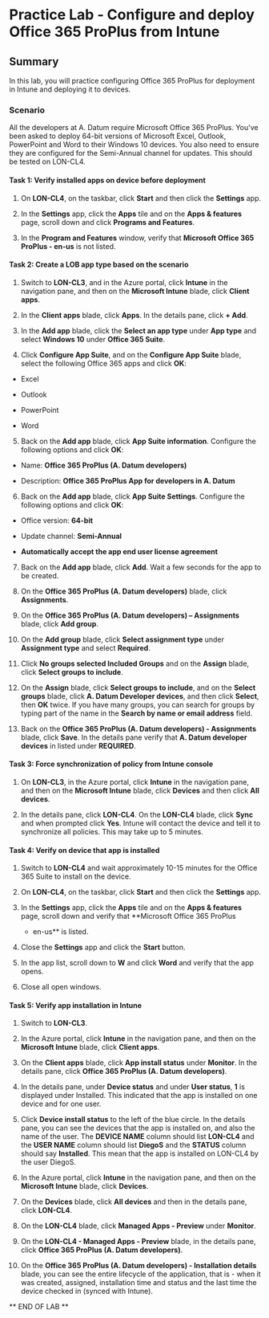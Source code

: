 # Practice Lab - Configure and deploy Office 365 ProPlus from Intune

## Summary

In this lab, you will practice configuring Office 365 ProPlus for deployment in Intune and deploying it to devices.


### Scenario

All the developers at A. Datum require Microsoft Office 365 ProPlus.  You've been asked to deploy  64-bit versions of Microsoft Excel, Outlook, PowerPoint and Word to their Windows 10 devices. You also need to ensure they are configured for the Semi-Annual channel for updates. This should be tested on LON-CL4.

#### Task 1: Verify installed apps on device before deployment

1.  On **LON-CL4**, on the taskbar, click **Start** and then click the
    **Settings** app.

2.  In the **Settings** app, click the **Apps** tile and on the **Apps &
    features** page, scroll down and click **Programs and Features**.

3.  In the **Program and Features** window, verify that **Microsoft Office 365
    ProPlus - en-us** is not listed.

#### Task 2: Create a LOB app type based on the scenario

1.  Switch to **LON-CL3**, and in the Azure portal, click **Intune** in the
    navigation pane, and then on the **Microsoft Intune** blade, click **Client
    apps**.

2.  In the **Client apps** blade, click **Apps**. In the details pane, click **+
    Add**.

3.  In the **Add app** blade, click the **Select an app type** under **App
    type** and select **Windows 10** under **Office 365 Suite**.

4.  Click **Configure App Suite**, and on the **Configure App Suite** blade,
    select the following Office 365 apps and click **OK**:

-   Excel

-   Outlook

-   PowerPoint

-   Word

5.  Back on the **Add app** blade, click **App Suite information**. Configure
    the following options and click **OK**:

-   Name: **Office 365 ProPlus (A. Datum developers)**

-   Description: **Office 365 ProPlus App for developers in A. Datum**

6.  Back on the **Add app** blade, click **App Suite Settings**. Configure the
    following options and click **OK**:

-   Office version: **64-bit**

-   Update channel: **Semi-Annual**

-   **Automatically accept the app end user license agreement**

7.  Back on the **Add app** blade, click **Add**. Wait a few seconds for the app
    to be created.

8.  On the **Office 365 ProPlus (A. Datum developers)** blade, click
    **Assignments**.

9.  On the **Office 365 ProPlus (A. Datum developers) – Assignments** blade,
    click **Add group**.

10.  On the **Add group** blade, click **Select assignment type** under
    **Assignment type** and select **Required**.

11.  Click **No groups selected Included Groups** and on the **Assign** blade,
    click **Select groups to include**.

12.  On the **Assign** blade, click **Select groups to include**, and on the
    **Select groups** blade, click **A. Datum Developer devices**, and then
    click **Select**, then **OK** twice. If you have many groups, you can search
    for groups by typing part of the name in the **Search by name or email
    address** field.

13.  Back on the **Office 365 ProPlus (A. Datum developers) - Assignments**
    blade, click **Save**. In the details pane verify that **A. Datum developer
    devices** in listed under **REQUIRED**.

#### Task 3: Force synchronization of policy from Intune console

1.  On **LON-CL3**, in the Azure portal, click **Intune** in the navigation
    pane, and then on the **Microsoft Intune** blade, click **Devices** and then
    click **All devices**.

2.  In the details pane, click **LON-CL4**. On the **LON-CL4** blade, click
    **Sync** and when prompted click **Yes**. Intune will contact the device and
    tell it to synchronize all policies. This may take up to 5 minutes.

#### Task 4: Verify on device that app is installed

1.  Switch to **LON-CL4** and wait approximately 10-15 minutes for the Office
    365 Suite to install on the device.

2.  On **LON-CL4**, on the taskbar, click **Start** and then click the
    **Settings** app.

3.  In the **Settings** app, click the **Apps** tile and on the **Apps &
    features** page, scroll down and verify that **Microsoft Office 365 ProPlus
    - en-us** is listed.

4.  Close the **Settings** app and click the **Start** button.

5.  In the app list, scroll down to **W** and click **Word** and verify that the
    app opens.

6.  Close all open windows.

#### Task 5: Verify app installation in Intune

1.  Switch to **LON-CL3**.

2.  In the Azure portal, click **Intune** in the navigation pane, and then on
    the **Microsoft Intune** blade, click **Client apps**.

3.  On the **Client apps** blade, click **App install status** under
    **Monitor**. In the details pane, click **Office 365 ProPlus (A. Datum
    developers)**.

4.  In the details pane, under **Device status** and under **User status**,
    **1** is displayed under Installed. This indicated that the app is installed
    on one device and for one user.

5.  Click **Device install status** to the left of the blue circle. In the
    details pane, you can see the devices that the app is installed on, and also
    the name of the user. The **DEVICE NAME** column should list **LON-CL4** and
    the **USER NAME** column should list **DiegoS** and the **STATUS** column
    should say **Installed**. This mean that the app is installed on LON-CL4 by
    the user DiegoS.

6.  In the Azure portal, click **Intune** in the navigation pane, and then on
    the **Microsoft Intune** blade, click **Devices**.

7.  On the **Devices** blade, click **All devices** and then in the details
    pane, click **LON-CL4**.

8.  On the **LON-CL4** blade, click **Managed Apps - Preview** under
    **Monitor**.

9.  On the **LON-CL4 - Managed Apps - Preview** blade, in the details pane,
    click **Office 365 ProPlus (A. Datum developers)**.

10. On the **Office 365 ProPlus (A. Datum developers) - Installation details**
    blade, you can see the entire lifecycle of the application, that is - when
    it was created, assigned, installation time and status and the last time the
    device checked in (synced with Intune).

** END OF LAB **